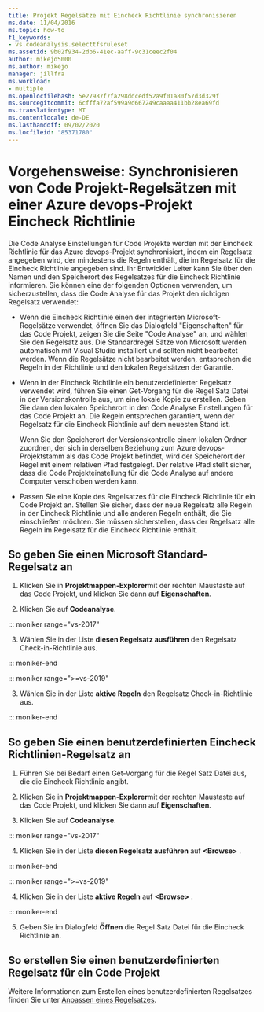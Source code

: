 ```yaml
---
title: Projekt Regelsätze mit Eincheck Richtlinie synchronisieren
ms.date: 11/04/2016
ms.topic: how-to
f1_keywords:
- vs.codeanalysis.selecttfsruleset
ms.assetid: 9b02f934-2db6-41ec-aaff-9c31ceec2f04
author: mikejo5000
ms.author: mikejo
manager: jillfra
ms.workload:
- multiple
ms.openlocfilehash: 5e27987f7fa298ddcedf52a9f01a80f57d3d329f
ms.sourcegitcommit: 6cfffa72af599a9d667249caaaa411bb28ea69fd
ms.translationtype: MT
ms.contentlocale: de-DE
ms.lasthandoff: 09/02/2020
ms.locfileid: "85371780"
---
```

# <a name="how-to-synchronize-code-project-rule-sets-with-an-azure-devops-project-check-in-policy"></a>Vorgehensweise: Synchronisieren von Code Projekt-Regelsätzen mit einer Azure devops-Projekt Eincheck Richtlinie

Die Code Analyse Einstellungen für Code Projekte werden mit der Eincheck Richtlinie für das Azure devops-Projekt synchronisiert, indem ein Regelsatz angegeben wird, der mindestens die Regeln enthält, die im Regelsatz für die Eincheck Richtlinie angegeben sind. Ihr Entwickler Leiter kann Sie über den Namen und den Speicherort des Regelsatzes für die Eincheck Richtlinie informieren. Sie können eine der folgenden Optionen verwenden, um sicherzustellen, dass die Code Analyse für das Projekt den richtigen Regelsatz verwendet:

- Wenn die Eincheck Richtlinie einen der integrierten Microsoft-Regelsätze verwendet, öffnen Sie das Dialogfeld "Eigenschaften" für das Code Projekt, zeigen Sie die Seite "Code Analyse" an, und wählen Sie den Regelsatz aus. Die Standardregel Sätze von Microsoft werden automatisch mit Visual Studio installiert und sollten nicht bearbeitet werden. Wenn die Regelsätze nicht bearbeitet werden, entsprechen die Regeln in der Richtlinie und den lokalen Regelsätzen der Garantie.

- Wenn in der Eincheck Richtlinie ein benutzerdefinierter Regelsatz verwendet wird, führen Sie einen Get-Vorgang für die Regel Satz Datei in der Versionskontrolle aus, um eine lokale Kopie zu erstellen. Geben Sie dann den lokalen Speicherort in den Code Analyse Einstellungen für das Code Projekt an. Die Regeln entsprechen garantiert, wenn der Regelsatz für die Eincheck Richtlinie auf dem neuesten Stand ist.

     Wenn Sie den Speicherort der Versionskontrolle einem lokalen Ordner zuordnen, der sich in derselben Beziehung zum Azure devops-Projektstamm als das Code Projekt befindet, wird der Speicherort der Regel mit einem relativen Pfad festgelegt. Der relative Pfad stellt sicher, dass die Code Projekteinstellung für die Code Analyse auf andere Computer verschoben werden kann.

- Passen Sie eine Kopie des Regelsatzes für die Eincheck Richtlinie für ein Code Projekt an. Stellen Sie sicher, dass der neue Regelsatz alle Regeln in der Eincheck Richtlinie und alle anderen Regeln enthält, die Sie einschließen möchten. Sie müssen sicherstellen, dass der Regelsatz alle Regeln im Regelsatz für die Eincheck Richtlinie enthält.

## <a name="to-specify-a-microsoft-standard-rule-set"></a>So geben Sie einen Microsoft Standard-Regelsatz an

1. Klicken Sie in **Projektmappen-Explorer**mit der rechten Maustaste auf das Code Projekt, und klicken Sie dann auf **Eigenschaften**.

2. Klicken Sie auf **Codeanalyse**.

::: moniker range="vs-2017"

3. Wählen Sie in der Liste **diesen Regelsatz ausführen** den Regelsatz Check-in-Richtlinie aus.

::: moniker-end

::: moniker range=">=vs-2019"

3. Wählen Sie in der Liste **aktive Regeln** den Regelsatz Check-in-Richtlinie aus.

::: moniker-end

## <a name="to-specify-a-custom-check-in-policy-rule-set"></a>So geben Sie einen benutzerdefinierten Eincheck Richtlinien-Regelsatz an

1. Führen Sie bei Bedarf einen Get-Vorgang für die Regel Satz Datei aus, die die Eincheck Richtlinie angibt.

2. Klicken Sie in **Projektmappen-Explorer**mit der rechten Maustaste auf das Code Projekt, und klicken Sie dann auf **Eigenschaften**.

3. Klicken Sie auf **Codeanalyse**.

::: moniker range="vs-2017"

4. Klicken Sie in der Liste **diesen Regelsatz ausführen** auf **\<Browse>** .

::: moniker-end

::: moniker range=">=vs-2019"

4. Klicken Sie in der Liste **aktive Regeln** auf **\<Browse>** .

::: moniker-end

5. Geben Sie im Dialogfeld **Öffnen** die Regel Satz Datei für die Eincheck Richtlinie an.

## <a name="to-create-a-custom-rule-set-for-a-code-project"></a>So erstellen Sie einen benutzerdefinierten Regelsatz für ein Code Projekt

Weitere Informationen zum Erstellen eines benutzerdefinierten Regelsatzes finden Sie unter [Anpassen eines Regelsatzes](how-to-create-a-custom-rule-set.md).
